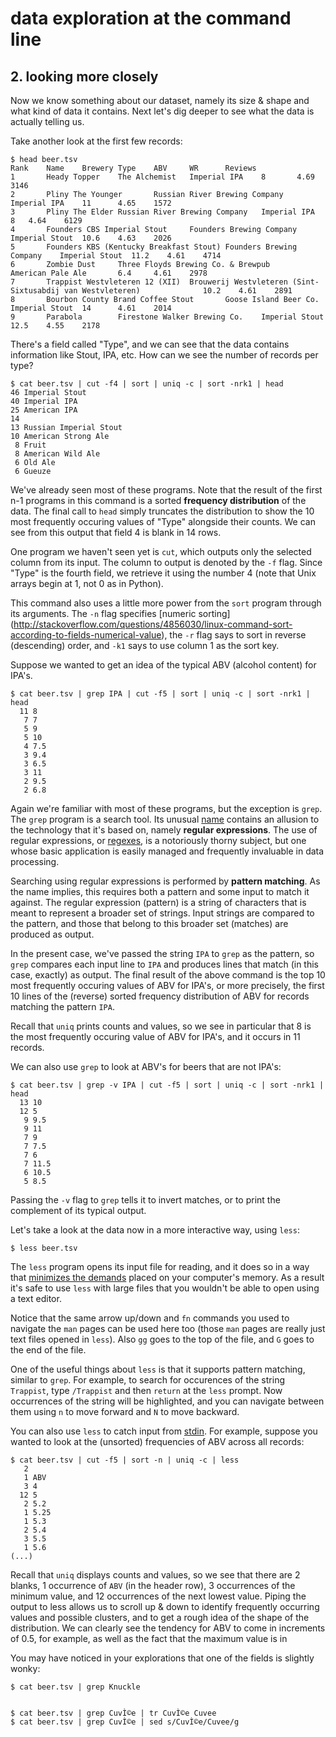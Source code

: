# data exploration at the command line

## 2. looking more closely

Now we know something about our dataset, namely its size & shape and what kind
of data it contains. Next let's dig deeper to see what the data is actually
telling us.

Take another look at the first few records:

    $ head beer.tsv
    Rank    Name    Brewery Type    ABV     WR      Reviews
    1       Heady Topper    The Alchemist   Imperial IPA    8       4.69    3146
    2       Pliny The Younger       Russian River Brewing Company   Imperial IPA    11      4.65    1572
    3       Pliny The Elder Russian River Brewing Company   Imperial IPA    8   4.64    6129
    4       Founders CBS Imperial Stout     Founders Brewing Company    Imperial Stout  10.6    4.63    2026
    5       Founders KBS (Kentucky Breakfast Stout) Founders Brewing Company    Imperial Stout  11.2    4.61    4714
    6       Zombie Dust     Three Floyds Brewing Co. & Brewpub      American Pale Ale       6.4     4.61    2978
    7       Trappist Westvleteren 12 (XII)  Brouwerij Westvleteren (Sint-Sixtusabdij van Westvleteren)              10.2    4.61    2891
    8       Bourbon County Brand Coffee Stout       Goose Island Beer Co.   Imperial Stout  14      4.61    2014
    9       Parabola        Firestone Walker Brewing Co.    Imperial Stout  12.5    4.55    2178 

There's a field called "Type", and we can see that the data contains
information like Stout, IPA, etc. How can we see the number of records per
type?

    $ cat beer.tsv | cut -f4 | sort | uniq -c | sort -nrk1 | head
    46 Imperial Stout
    40 Imperial IPA
    25 American IPA
    14
    13 Russian Imperial Stout
    10 American Strong Ale
     8 Fruit
     8 American Wild Ale
     6 Old Ale
     6 Gueuze

We've already seen most of these programs. Note that the
result of the first n-1 programs in this command is a sorted **frequency
distribution** of the data. The final call to `head` simply truncates the
distribution to show the 10 most frequently occuring values of "Type"
alongside their counts. We can see from this output that field 4 is blank in 14
rows.

One program we haven't seen yet is `cut`, which outputs only the selected column
from its input. The column to output is denoted by the `-f` flag. Since "Type" is
the fourth field, we retrieve it using the number 4 (note that Unix arrays begin
at 1, not 0 as in Python).

This command also uses a little more power from the `sort` program through its
arguments. The `-n` flag specifies
[numeric sorting]
(http://stackoverflow.com/questions/4856030/linux-command-sort-according-to-fields-numerical-value),
the `-r` flag says to sort in reverse (descending) order, and `-k1` says to use
column 1 as the sort key.

Suppose we wanted to get an idea of the typical ABV (alcohol content) for IPA's.

    $ cat beer.tsv | grep IPA | cut -f5 | sort | uniq -c | sort -nrk1 | head
      11 8
       7 7
       5 9
       5 10
       4 7.5
       3 9.4
       3 6.5
       3 11
       2 9.5
       2 6.8

Again we're familiar with most of these programs, but the exception is `grep`.
The `grep` program is a search tool. Its unusual [name](https://kb.iu.edu/d/abnd) contains an allusion to
the technology that it's based on, namely **regular expressions**. The use of regular
expressions, or [regexes](http://www.diveintopython.net/regular_expressions/),
is a notoriously thorny subject, but one whose basic application is easily
managed and frequently invaluable in data processing.

Searching using regular expressions is performed by **pattern matching**. As
the name implies, this requires both a pattern and some input to match it
against. The regular expression (pattern) is a string of characters that is
meant to represent a broader set of strings. Input strings are compared to the
pattern, and those that belong to this broader set (matches) are produced as output.

In the present case, we've passed the string `IPA` to `grep` as the pattern, so 
`grep` compares each input line to `IPA` and produces lines that match (in
this case, exactly) as output. The final result of the above command is the
top 10 most frequently occuring values of ABV for IPA's, or more precisely, the
first 10 lines of the (reverse) sorted frequency distribution of ABV for records matching
the pattern `IPA`. 

Recall that `uniq` prints counts and values, so we see in particular that 8 is
the most frequently occuring value of ABV for IPA's, and it occurs in 11 records.

We can also use `grep` to look at ABV's for beers that are not IPA's:

    $ cat beer.tsv | grep -v IPA | cut -f5 | sort | uniq -c | sort -nrk1 | head
      13 10
      12 5
       9 9.5
       9 11
       7 9
       7 7.5
       7 6
       7 11.5
       6 10.5
       5 8.5

Passing the `-v` flag to `grep` tells it to invert matches, or to print the
complement of its typical output.

Let's take a look at the data now in a more interactive way, using `less`:

    $ less beer.tsv

The `less` program opens its input file for reading, and it does so in a way
that [minimizes the demands](https://en.wikipedia.org/wiki/Less_(Unix))
placed on your computer's memory. As a result it's
safe to use `less` with large files that you wouldn't be able to open using a
text editor.

Notice that the same arrow up/down and `fn` commands you used to navigate the
`man` pages can be used here too (those `man` pages are really
just text files opened in `less`). Also `gg` goes to the top of the file, and
`G` goes to the end of the file.

One of the useful things about `less` is that it supports pattern matching,
similar to `grep`. For example, to search for occurences of the string `Trappist`,
type `/Trappist` and then `return` at the `less` prompt. Now occurrences of the string
will be highlighted, and you can navigate between them using `n` to move
forward and `N` to move backward.

You can also use `less` to catch input from
[stdin](http://stackoverflow.com/questions/3385201/confused-about-stdin-stdout-and-stderr).
For example, suppose you wanted to look at the (unsorted) frequencies of ABV
across all records:

    $ cat beer.tsv | cut -f5 | sort -n | uniq -c | less
       2 
       1 ABV
       3 4
      12 5
       2 5.2
       1 5.25
       1 5.3
       2 5.4
       3 5.5
       1 5.6
    (...)

Recall that `uniq` displays counts and values, so we see that there are 2
blanks, 1 occurrence of `ABV` (in the header row), 3 occurrences of the
minimum value, and 12 occurrences of the next lowest value. Piping the output
to less allows us to scroll up & down to identify frequently occurring values
and possible clusters, and to get a rough idea of the shape of the
distribution. We can clearly see the tendency for ABV to come in increments of
0.5, for example, as well as the fact that the maximum value is in 

You may have noticed in your explorations that one of the fields is slightly
wonky:

    $ cat beer.tsv | grep Knuckle


    $ cat beer.tsv | grep CuvÌ©e | tr CuvÌ©e Cuvee
    $ cat beer.tsv | grep CuvÌ©e | sed s/CuvÌ©e/Cuvee/g
